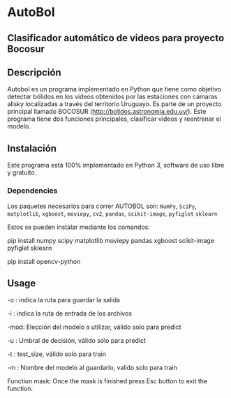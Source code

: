 # AutoBol

## Clasificador automático de videos para proyecto Bocosur

## Descripción

Autobol es un programa implementado en Python que tiene como objetivo detectar bólidos en los videos obtenidos por las estaciones con cámaras allsky localizadas a través del territorio Uruguayo. Es parte de un proyecto principal llamado BOCOSUR (http://bolidos.astronomia.edu.uy/).
Este programa tiene dos funciones principales, clasificar videos y reentrenar el modelo.

## Instalación

Este programa está 100% implementado en Python 3, software de uso libre y gratuito. 

### Dependencies

Los paquetes necesarios para correr AUTOBOL son: ```NumPy```, ```SciPy```, ```matplotlib```, ```xgboost```, ```moviepy```, ```cv2```, ```pandas```, ```scikit-image```, ```pyfiglet``` ```sklearn```

Estos se pueden instalar mediante los comandos:

pip install numpy scipy matplotlib moviepy pandas xgboost scikit-image pyfiglet sklearn

pip install opencv-python



## Usage

-o : indica la ruta para guardar la salida

-i : indica la ruta de entrada de los archivos

-mod: Elección del modelo a utilizar, válido solo para predict

-u : Umbral de decisión, válido sólo para predict

-t : test_size, válido solo para train

-m : Nombre del modelo al guardarlo, valido solo para train



Function mask: Once the mask is finished press Esc button to exit the function.
